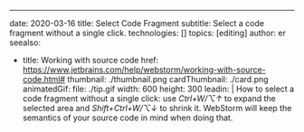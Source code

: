 ---
date: 2020-03-16 title: Select Code Fragment subtitle: Select a code fragment without a single click. technologies: [] topics: [editing] author: er seealso:
- title: Working with source code href: https://www.jetbrains.com/help/webstorm/working-with-source-code.html# thumbnail: ./thumbnail.png cardThumbnail: ./card.png animatedGif: file: ./tip.gif width: 600 height: 300 leadin: | How to select a code fragment without a single click: use *Ctrl+W/⌥↑* to expand the selected area and *Shift+Ctrl+W/⌥↓* to shrink it. WebStorm will keep the semantics of your source code in mind when doing that. 
